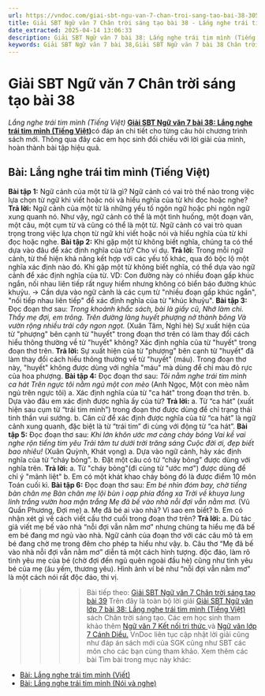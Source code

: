 ```yaml
---
url: https://vndoc.com/giai-sbt-ngu-van-7-chan-troi-sang-tao-bai-38-305202
title: Giải SBT Ngữ văn 7 Chân trời sáng tạo bài 38 - Lắng nghe trái tim mình (Tiếng Việt) - VnDoc.com
date_extracted: 2025-04-14 13:06:33
description: Giải SBT Ngữ văn 7 bài 38: Lắng nghe trái tim mình (Tiếng Việt)  sách Chân trời sáng tạo có đáp án chi tiết cho các bạn cùng tham khảo.
keywords: Giải SBT Ngữ văn 7 bài 38,Giải SBT Ngữ văn 7 bài 38 Chân trời sáng tạo,Giải sách bài tập Ngữ văn CTST lớp 7,Ngữ văn lớp 7 Chân trời sáng tạo,giải bài tập ngữ văn lớp 7,bài Lắng nghe trái tim mình (Tiếng Việt),ôn tập ngữ văn 7,trắc nghiệm ngữ văn 7 CTST
---
```


# Giải SBT Ngữ văn 7 Chân trời sáng tạo bài 38
 _Lắng nghe trái tim mình \(Tiếng Việt\)_
[**Giải SBT Ngữ văn 7 bài 38: Lắng nghe trái tim mình \(Tiếng Việt\)**](<https://vndoc.com/giai-sbt-ngu-van-7-chan-troi-sang-tao-bai-38-305202>)có đáp án chi tiết cho từng câu hỏi chương trình sách mới. Thông qua đây các em học sinh đối chiếu với lời giải của mình, hoàn thành bài tập hiệu quả.
## Bài: Lắng nghe trái tim mình \(Tiếng Việt\)
**Bài tập 1:** Ngữ cảnh của một từ là gì? Ngữ cảnh có vai trò thế nào trong việc lựa chọn từ ngữ khi viết hoặc nói và hiểu nghĩa của từ khi đọc hoặc nghe?
**Trả lời:**
Ngữ cảnh của một từ là những yếu tố ngôn ngữ hoặc phi ngôn ngữ xung quanh nó. Như vậy, ngữ cảnh có thể là một tình huống, một đoạn văn, một câu, một cụm từ và cũng có thể là một từ. Ngữ cảnh có vai trò quan trọng trong việc lựa chọn từ ngữ khi viết hoặc nói và hiểu nghĩa của từ khi đọc hoặc nghe.
**Bài tập 2:** Khi gặp một từ không biết nghĩa, chúng ta có thể dựa vào đâu để xác định nghĩa của từ? Cho ví dụ.
**Trả lời:**
Trong mỗi ngữ cảnh, từ thể hiện khả năng kết hợp với các yếu tố khác, qua đó bộc lộ một nghĩa xác định nào đó. Khi gặp một từ không biết nghĩa, có thể dựa vào ngữ cảnh để xác định nghĩa của từ.
VD: Con đường này có nhiều đoạn gấp khúc ngắn, nối nhau liên tiếp rất nguy hiểm nhưng không có biển báo đường khúc khuỷu.
-> Cần dựa vào ngữ cảnh là các cụm từ "nhiều đoạn gấp khúc ngắn", "nối tiếp nhau liên tiếp" để xác định nghĩa của từ "khúc khuỷu".
**Bài tập 3:** Đọc đoạn thơ sau:
_Trong khoảnh khắc sách, bài là giấy cũ,_
_Nhớ làm chi. Thầy mẹ đợi, em trông._
_Trên đường làng huyết phượng nở thành bông_
 _Và vườn rộng nhiều trái cây ngon ngọt._
\(Xuân Tâm, Nghỉ hè\)
Sự xuất hiện của từ "phượng" bên cạnh từ "huyết" trong đoạn thơ trên có làm thay đổi cách hiểu thông thường về từ "huyết" không? Xác định nghĩa của từ "huyết" trong đoạn thơ trên.
**Trả lời:**
Sự xuất hiện của từ "phượng" bên cạnh từ "huyết" đã làm thay đổi cách hiểu thông thường về từ "huyết" \(máu\). Trong đoạn thơ này, "huyết" không được dùng với nghĩa "máu" mà dùng để chỉ màu đỏ rực của hoa phượng.
**Bài tập 4:** Đọc đoạn thơ sau:
_Tôi nằm nghe trái tim mình ca hát_
 _Trên ngực tôi nằm ngủ một con mèo_
\(Anh Ngọc, Một con mèo nằm ngủ trên ngực tôi\)
a. Xác định nghĩa của từ "ca hát" trong đoạn thơ trên.
b. Dựa vào đâu em xác định được nghĩa ấy của từ?
**Trả lời:**
a. Từ “ca hát” \(xuất hiện sau cụm từ “trái tim mình”\) trong đoạn thơ được dùng để chỉ trạng thái tinh thần vui sướng.
b. Căn cứ để xác định được nghĩa của từ “ca hát” là ngữ cảnh xung quanh, đặc biệt là từ “trái tim” đi cùng với động từ “ca hát”.
**Bài tập 5:** Đọc đoạn thơ sau:
_Khi lớn khôn ước mơ càng cháy bỏng_
 _Vai kề vai nghe rộn tiếng tim yêu_
 _Trải tâm tư dưới trời trăng sáng_
 _Cuộc đời ơi, đẹp biết bao nhiêu\!_
\(Xuân Quỳnh, Khát vọng\)
a. Dựa vào ngữ cảnh, hãy xác định nghĩa của từ “cháy bỏng”.
b. Đặt một câu có từ “cháy bỏng” được dùng với nghĩa trên.
**Trả lời:**
a. Từ "cháy bỏng"\(đi cùng từ "ước mơ"\) được dùng để chỉ ý "mãnh liệt"
b. Em có một khát khao cháy bỏng đó là được điểm 10 môn Toán cuối kì.
**Bài tập 6:** Đọc đoạn thơ sau:
_Em bé nhìn đóm bay, chờ tiếng bàn chân mẹ_
 _Bàn chân mẹ lội bùn ì oạp phía đồng xa_
 _Trời về khuya lung linh trắng_
 _vườn hoa mận trắng_
 _Mẹ đã bế vào nhà nỗi đợi vẫn nằm mơ._
\(Vũ Quần Phương, Đợi mẹ\)
a. Mẹ đã bé ai vào nhà? Vì sao em biết?
b. Em có nhận xét gì về cách viết cấu thơ cuối trong đoạn thơ trên?
**Trả lời:**
a. Dù tác giả viết mẹ bế vào nhà “nỗi đợi vẫn nằm mơ" nhưng chúng ta hiểu mẹ đã bế em bé đang mơ ngủ vào nhà. Ngữ cảnh của đoạn thơ với các câu mô tả em bé đang chờ mẹ trong đêm cho phép ta hiểu như vậy.
b. Câu thơ “Mẹ đã bế vào nhà nỗi đợi vẫn nằm mơ” diễn tả một cách hình tượng. độc đáo, làm rõ tình yêu mẹ của bé \(chờ đợi đến ngủ quên ngoài đầu hè\) cũng như tình yêu bé của mẹ \(âu yếm, thương yêu\). Hình ảnh ví bé như “nỗi đợi vẫn nằm mơ” là một cách nói rất độc đáo, thi vị.
>>>> Bài tiếp theo: [Giải SBT Ngữ văn 7 Chân trời sáng tạo bài 39](<https://vndoc.com/giai-sbt-ngu-van-7-chan-troi-sang-tao-bai-39-305206>)
Trên đây là toàn bộ lời giải [Giải SBT Ngữ văn lớp 7 bài 38: Lắng nghe trái tim mình \(Tiếng Việt\) ](<https://vndoc.com/giai-sbt-ngu-van-7-chan-troi-sang-tao-bai-38-305202>) sách Chân trời sáng tạo. Các em học sinh tham khảo thêm [Ngữ văn 7 Kết nối tri thức ](<https://vndoc.com/ngu-van-7-kntt-tap2>)và [Ngữ văn lớp 7 Cánh Diều.](<https://vndoc.com/ngu-van-7-tap-1-cd>) VnDoc liên tục cập nhật lời giải cũng như đáp án sách mới của SGK cũng như SBT các môn cho các bạn cùng tham khảo.
Xem thêm các bài Tìm bài trong mục này khác:
  * [Bài: Lắng nghe trái tim mình \(Viết\)](</giai-sbt-ngu-van-7-chan-troi-sang-tao-bai-39-305206>)
  * [Bài: Lắng nghe trái tim mình \(Nói và nghe\)](</giai-sbt-ngu-van-7-chan-troi-sang-tao-bai-40-305212>)

